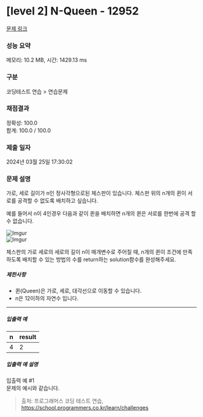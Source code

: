 # [level 2] N-Queen - 12952 

[문제 링크](https://school.programmers.co.kr/learn/courses/30/lessons/12952) 

### 성능 요약

메모리: 10.2 MB, 시간: 1429.13 ms

### 구분

코딩테스트 연습 > 연습문제

### 채점결과

정확성: 100.0<br/>합계: 100.0 / 100.0

### 제출 일자

2024년 03월 25일 17:30:02

### 문제 설명

<p>가로, 세로 길이가 n인 정사각형으로된 체스판이 있습니다. 체스판 위의 n개의 퀸이 서로를 공격할 수 없도록 배치하고 싶습니다.</p>

<p>예를 들어서 n이 4인경우 다음과 같이 퀸을 배치하면 n개의 퀸은 서로를 한번에 공격 할 수 없습니다.</p>

<p><img src="https://i.imgur.com/lt2zdK6.png" title="" alt="Imgur"><br>
<img src="https://i.imgur.com/5c5EUrq.png" title="" alt="Imgur"></p>

<p>체스판의 가로 세로의 세로의 길이 n이 매개변수로 주어질 때, n개의 퀸이 조건에 만족 하도록 배치할 수 있는 방법의 수를 return하는 solution함수를 완성해주세요.</p>

<h5>제한사항</h5>

<ul>
<li>퀸(Queen)은 가로, 세로, 대각선으로 이동할 수 있습니다.</li>
<li>n은 12이하의 자연수 입니다.</li>
</ul>

<hr>

<h5>입출력 예</h5>
<table class="table">
        <thead><tr>
<th>n</th>
<th>result</th>
</tr>
</thead>
        <tbody><tr>
<td>4</td>
<td>2</td>
</tr>
</tbody>
      </table>
<h5>입출력 예 설명</h5>

<p>입출력 예 #1<br>
문제의 예시와 같습니다.</p>


> 출처: 프로그래머스 코딩 테스트 연습, https://school.programmers.co.kr/learn/challenges